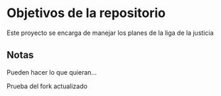 # Objetivos de la repositorio

Este proyecto se encarga de manejar los planes de la liga de la justicia


## Notas
Pueden hacer lo que quieran...


Prueba del fork actualizado

